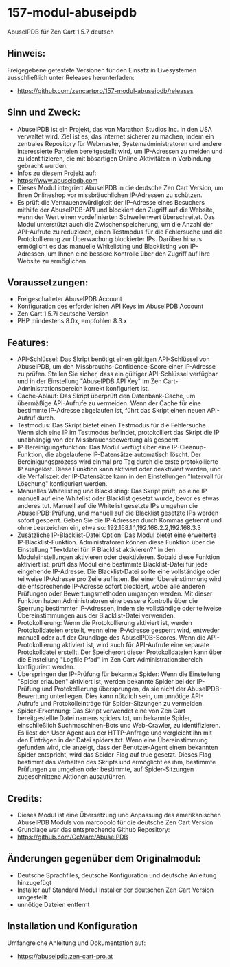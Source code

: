 # 157-modul-abuseipdb
AbuseIPDB für Zen Cart 1.5.7 deutsch

## Hinweis: 
Freigegebene getestete Versionen für den Einsatz in Livesystemen ausschließlich unter Releases herunterladen:
* https://github.com/zencartpro/157-modul-abuseipdb/releases

## Sinn und Zweck:
* AbuseIPDB ist ein Projekt, das von Marathon Studios Inc. in den USA verwaltet wird. Ziel ist es, das Internet sicherer zu machen, indem ein zentrales Repository für Webmaster, Systemadministratoren und andere interessierte Parteien bereitgestellt wird, um IP-Adressen zu melden und zu identifizieren, die mit bösartigen Online-Aktivitäten in Verbindung gebracht wurden.
* Infos zu diesem Projekt auf:
* https://www.abuseipdb.com
* Dieses Modul integriert AbuseIPDB in die deutsche Zen Cart Version, um Ihren Onlineshop vor missbräuchlichen IP-Adressen zu schützen. 
* Es prüft die Vertrauenswürdigkeit der IP-Adresse eines Besuchers mithilfe der AbuseIPDB-API und blockiert den Zugriff auf die Website, wenn der Wert einen vordefinierten Schwellenwert überschreitet. Das Modul unterstützt auch die Zwischenspeicherung, um die Anzahl der API-Aufrufe zu reduzieren, einen Testmodus für die Fehlersuche und die Protokollierung zur Überwachung blockierter IPs. Darüber hinaus ermöglicht es das manuelle Whitelisting und Blacklisting von IP-Adressen, um Ihnen eine bessere Kontrolle über den Zugriff auf Ihre Website zu ermöglichen.

## Voraussetzungen:
* Freigeschalteter AbuseIPDB Account
* Konfiguration des erforderlichen API Keys im AbuseIPDB Account
* Zen Cart 1.5.7i deutsche Version
* PHP mindestens 8.0x, empfohlen 8.3.x

## Features:
* API-Schlüssel: Das Skript benötigt einen gültigen API-Schlüssel von AbuseIPDB, um den Missbrauchs-Confidence-Score einer IP-Adresse zu prüfen. Stellen Sie sicher, dass ein gültiger API-Schlüssel verfügbar und in der Einstellung "AbuseIPDB API Key" im Zen Cart-Administrationsbereich korrekt konfiguriert ist.
* Cache-Ablauf: Das Skript überprüft den Datenbank-Cache, um übermäßige API-Aufrufe zu vermeiden. Wenn der Cache für eine bestimmte IP-Adresse abgelaufen ist, führt das Skript einen neuen API-Aufruf durch.
* Testmodus: Das Skript bietet einen Testmodus für die Fehlersuche. Wenn sich eine IP im Testmodus befindet, protokolliert das Skript die IP unabhängig von der Missbrauchsbewertung als gesperrt.
* IP-Bereinigungsfunktion: Das Modul verfügt über eine IP-Cleanup-Funktion, die abgelaufene IP-Datensätze automatisch löscht. Der Bereinigungsprozess wird einmal pro Tag durch die erste protokollierte IP ausgelöst. Diese Funktion kann aktiviert oder deaktiviert werden, und die Verfallszeit der IP-Datensätze kann in den Einstellungen "Intervall für Löschung" konfiguriert werden.
* Manuelles Whitelisting und Blacklisting: Das Skript prüft, ob eine IP manuell auf eine Whitelist oder Blacklist gesetzt wurde, bevor es etwas anderes tut. Manuell auf die Whitelist gesetzte IPs umgehen die AbuseIPDB-Prüfung, und manuell auf die Blacklist gesetzte IPs werden sofort gesperrt. Geben Sie die IP-Adressen durch Kommas getrennt und ohne Leerzeichen ein, etwa so: 192.168.1.1,192.168.2.2,192.168.3.3
* Zusätzliche IP-Blacklist-Datei Option: Das Modul bietet eine erweiterte IP-Blacklist-Funktion. Administratoren können diese Funktion über die Einstellung "Textdatei für IP Blacklist aktivieren?" in den Moduleinstellungen aktivieren oder deaktivieren. Sobald diese Funktion aktiviert ist, prüft das Modul eine bestimmte Blacklist-Datei für jede eingehende IP-Adresse. Die Blacklist-Datei sollte eine vollständige oder teilweise IP-Adresse pro Zeile auflisten. Bei einer Übereinstimmung wird die entsprechende IP-Adresse sofort blockiert, wobei alle anderen Prüfungen oder Bewertungsmethoden umgangen werden. Mit dieser Funktion haben Administratoren eine bessere Kontrolle über die Sperrung bestimmter IP-Adressen, indem sie vollständige oder teilweise Übereinstimmungen aus der Blacklist-Datei verwenden. 
* Protokollierung: Wenn die Protokollierung aktiviert ist, werden Protokolldateien erstellt, wenn eine IP-Adresse gesperrt wird, entweder manuell oder auf der Grundlage des AbuseIPDB-Scores. Wenn die API-Protokollierung aktiviert ist, wird auch für API-Aufrufe eine separate Protokolldatei erstellt. Der Speicherort dieser Protokolldateien kann über die Einstellung "Logfile Pfad" im Zen Cart-Administrationsbereich konfiguriert werden.
* Überspringen der IP-Prüfung für bekannte Spider: Wenn die Einstellung "Spider erlauben" aktiviert ist, werden bekannte Spider bei der IP-Prüfung und Protokollierung übersprungen, da sie nicht der AbuseIPDB-Bewertung unterliegen. Dies kann nützlich sein, um unnötige API-Aufrufe und Protokolleinträge für Spider-Sitzungen zu vermeiden.
* Spider-Erkennung: Das Skript verwendet eine von Zen Cart bereitgestellte Datei namens spiders.txt, um bekannte Spider, einschließlich Suchmaschinen-Bots und Web-Crawler, zu identifizieren. Es liest den User Agent aus der HTTP-Anfrage und vergleicht ihn mit den Einträgen in der Datei spiders.txt. Wenn eine Übereinstimmung gefunden wird, die anzeigt, dass der Benutzer-Agent einem bekannten Spider entspricht, wird das Spider-Flag auf true gesetzt. Dieses Flag bestimmt das Verhalten des Skripts und ermöglicht es ihm, bestimmte Prüfungen zu umgehen oder bestimmte, auf Spider-Sitzungen zugeschnittene Aktionen auszuführen. 

## Credits:
* Dieses Modul ist eine Übersetzung und Anpassung des amerikanischen AbuseIPDB Moduls von marcopolo für die deutsche Zen Cart Version
* Grundlage war das entsprechende Github Repository:
* https://github.com/CcMarc/AbuseIPDB

## Änderungen gegenüber dem Originalmodul:
* Deutsche Sprachfiles, deutsche Konfiguration und deutsche Anleitung hinzugefügt
* Installer auf Standard Modul Installer der deutschen Zen Cart Version umgestellt
* unnötige Dateien entfernt 

## Installation und Konfiguration
Umfangreiche Anleitung und Dokumentation auf:
* https://abuseipdb.zen-cart-pro.at

